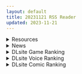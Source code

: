 ```yaml
---
layout: default
title: 20231121 RSS Reader
updated: 2023-11-21
---
```


<details class='content-parent'>
<summary>
Resources
</summary>
<details class='content-child'>
<summary>
<span class='rss-title'> [无修正][未知字幕组][センテスタジオ] SOAPのMOKOちゃん </span> <a class='rss-link' href='https://gmgard.com/gm124171' target='_blank'>&nbsp;</a>
<div class='rss-published'> 🕛 20231120 12:03:36</div>
</summary>
<img src="https://iili.io/JnkeoMb.gif" /><br /><p>喜欢色色的女主在按摩店侍奉各种男人</p>
</details>
<details class='content-child'>
<summary>
<span class='rss-title'> [Steam官中][RJ330023][TeamKRAMA]Seed of the Dead: Sweet Home V2.05R+魅力之歌 </span> <a class='rss-link' href='https://gmgard.com/gm124170' target='_blank'>&nbsp;</a>
<div class='rss-published'> 🕛 20231120 07:37:56</div>
</summary>
<img src="https://static.gmgard.us/Images/upload/12371201320018583.jpg" /><br /><p>
为了守护那个可爱的女孩子，把可恨的怪物杀掉！

在化为地狱的这个世界上，建立起和女主角们的爱之巢穴（Sweet Home）吧！　
图像、游戏份量、游戏系统，然后惯例的那个……全部都威力加强了！

可以同时享受暴力满载的僵尸FPS，和与女孩子们的温馨的恩爱调情生活的世界末日后僵尸FPS美少女游戏！

　

在一切都结束的世界开始的新生活。
接下来这世界会成为天堂，还是地狱，都看你决定……！ ？</p>
</details>
<details class='content-child'>
<summary>
<span class='rss-title'> [已结贴]开局一张图 求游戏名字 </span> <a class='rss-link' href='https://gmgard.com/gm124169' target='_blank'>&nbsp;</a>
<div class='rss-published'> 🕛 20231120 06:34:33</div>
</summary>
<img src="https://static.gmgard.us/Images/upload/21062201314337979.jpg" /><br /><p>🐶🐶🐶</p>
</details>

</details>
<details class='content-parent'>
<summary>
News
</summary>
<details class='content-child'>
<summary>
<span class='rss-title'> 紳士健身砲房《禁慾健身中心》Steam發售，用大雞肉棒子衝擊人外娘的核心G群 </span> <a class='rss-link' href='https://www.4gamers.com.tw/news/detail/61091/lewd-gym-now-on-sale-on-steam' target='_blank'>&nbsp;</a>
<div class='rss-published'> 🕛 20231120 21:00:18</div>
</summary>
<img src="https://img.4gamers.com.tw/news-image/d2c828ba-8079-41ed-8965-69e1f3c9796b.jpg"/>
我沒力了
</details>

</details>
<details class='content-parent'>
<summary>
DLsite Game Ranking
</summary>
<details class='content-child'>
<summary>
<span class='rss-title'> シードオブザデッド:コンプリートエディション [TeamKRAMA] </span> <a class='rss-link' href='https://www.dlsite.com/maniax/work/=/product_id/RJ01119297.html' target='_blank'>&nbsp;</a>
<div class='rss-published'> 🕛 20231121 13:10:29</div>
</summary>
<img src ="http://img.dlsite.jp/modpub/images2/work/doujin/RJ01120000/RJ01119297_img_main.jpg"/><br/>可愛いあの子を守るため暴力とセックスが支配するZワールドで暴れまくれ!様々な武器を手にし、襲い掛かってくる怪物をぶっ殺せ! 彼女たちが怪我をしたときは即エッチでヒーリング!股間のマグナムも火を噴くぜ!彼女たちのハートも最高潮(エクスタシー)! 終わった世界で始まる新たな生活。主人公やヒロインたちに待ち受ける未来とは…!?
</details>
<details class='content-child'>
<summary>
<span class='rss-title'> ロリカワ淫魔と契約してえっちなことする話【アニメ版】 [むむむむ] </span> <a class='rss-link' href='https://www.dlsite.com/maniax/work/=/product_id/RJ01114109.html' target='_blank'>&nbsp;</a>
<div class='rss-published'> 🕛 20231121 13:10:29</div>
</summary>
<img src ="http://img.dlsite.jp/modpub/images2/work/doujin/RJ01115000/RJ01114109_img_main.jpg"/><br/>女子高教師で真正のJK好きのあなた。もちろん教え子に手を出すことはできず、また激務も重なり、性欲とストレスをため込む日々を送っていた。ある日、サキュバスが召喚できる魔導書を手に入れて、開くとリルルが召喚される。サキュバスJKのリルルは、高校の卒業条件のために人間の精液が必要だが、まだ誰とも契約を結べずに困っているという。性欲を持て余したJK好き教師と、人間の精液を欲するサキュバスJKのいちゃらぶ授業が今、始まるーー。
</details>
<details class='content-child'>
<summary>
<span class='rss-title'> 冒険者の宿へようこそ!2 / patch.1 他愛略奪ぱっち [ぺぺろんちーの] </span> <a class='rss-link' href='https://www.dlsite.com/maniax/work/=/product_id/RJ01105759.html' target='_blank'>&nbsp;</a>
<div class='rss-published'> 🕛 20231121 13:10:29</div>
</summary>
<img src ="http://img.dlsite.jp/modpub/images2/work/doujin/RJ01106000/RJ01105759_img_main.jpg"/><br/>冒険者の宿へようこそ!2のアップグレードデータです
</details>
<details class='content-child'>
<summary>
<span class='rss-title'> 冒険者の宿へようこそ!2 [ぺぺろんちーの] </span> <a class='rss-link' href='https://www.dlsite.com/maniax/work/=/product_id/RJ01081301.html' target='_blank'>&nbsp;</a>
<div class='rss-published'> 🕛 20231121 13:10:29</div>
</summary>
<img src ="http://img.dlsite.jp/modpub/images2/work/doujin/RJ01082000/RJ01081301_img_main.jpg"/><br/>新たな冒険者の宿へお待ちしております。
</details>
<details class='content-child'>
<summary>
<span class='rss-title'> 魔王の秘宝2-女神を堕とせ! [モンスター研] </span> <a class='rss-link' href='https://www.dlsite.com/maniax/work/=/product_id/RJ01064029.html' target='_blank'>&nbsp;</a>
<div class='rss-published'> 🕛 20231121 13:10:29</div>
</summary>
<img src ="http://img.dlsite.jp/modpub/images2/work/doujin/RJ01065000/RJ01064029_img_main.jpg"/><br/>【魔王の秘宝2】はプレイヤーは魔王となり、ARPGタイプのゲームになります。魔王はかつての手下の裏切りにより、実力が地の底へと落ちてしまいました。そこで魔王は実力をつける為、モンスターたちを降伏させ、信者を惑わせ、女神を凌辱して、強くなる必要があるのです。一歩一歩、かつて君臨していた頂上へと戻る為に。
</details>

</details>
<details class='content-parent'>
<summary>
DLsite Voice Ranking
</summary>
<details class='content-child'>
<summary>
<span class='rss-title'> ロリカワ淫魔と契約してえっちなことする話【ASMR版】 [むむむむ] </span> <a class='rss-link' href='https://www.dlsite.com/maniax/work/=/product_id/RJ01114087.html' target='_blank'>&nbsp;</a>
<div class='rss-published'> 🕛 20231121 13:10:32</div>
</summary>
<img src ="http://img.dlsite.jp/modpub/images2/work/doujin/RJ01115000/RJ01114087_img_main.jpg"/><br/>女子高教師で真正のJK好きのあなた。もちろん教え子に手を出すことはできず、また激務も重なり、性欲とストレスをため込む日々を送っていた。ある日、サキュバスが召喚できる魔導書を手に入れて、開くとリルルが召喚される。サキュバスJKのリルルは、高校の卒業条件のために人間の精液が必要だが、まだ誰とも契約を結べずに困っているという。性欲を持て余したJK好き教師と、人間の精液を欲するサキュバスJKのいちゃらぶ授業が今、始まるーー。
</details>
<details class='content-child'>
<summary>
<span class='rss-title'> 【蛀牙警告】與犬系女友的二人世界【中文音聲】 [Bedtime Story 被談聲聆] </span> <a class='rss-link' href='https://www.dlsite.com/maniax/work/=/product_id/RJ01116384.html' target='_blank'>&nbsp;</a>
<div class='rss-published'> 🕛 20231121 13:10:32</div>
</summary>
<img src ="http://img.dlsite.jp/modpub/images2/work/doujin/RJ01117000/RJ01116384_img_main.jpg"/><br/>正在熱戀期的兩人每分開一秒鐘都覺得煎熬,於是行動派的女友瞞著爸媽,搬離學校女宿住進你家了!
</details>
<details class='content-child'>
<summary>
<span class='rss-title'> 双子ロリ爆乳の媚び媚びお兄ちゃん誘惑【ロリ爆乳の双子が大好きなお兄ちゃんをメロメロにして、気持ちいいお漏らしぴゅっぴゅをさせる話】 [常世常闇所々] </span> <a class='rss-link' href='https://www.dlsite.com/maniax/work/=/product_id/RJ01096800.html' target='_blank'>&nbsp;</a>
<div class='rss-published'> 🕛 20231121 13:10:32</div>
</summary>
<img src ="http://img.dlsite.jp/modpub/images2/work/doujin/RJ01097000/RJ01096800_img_main.jpg"/><br/>ロリ爆乳の双子が大好きな親戚のお兄ちゃんを誘惑して、メロメロにさせてしまう甘々なマゾ向けの話です。女の子達に結婚を迫られるお兄ちゃん…左右から柔らかくて大きいおっぱいを押し付けられたり、耳を小さなお口でしゃぶられたり、少しずつ双子の魅力にハマっていきます…お兄ちゃんは魅惑的なロリ姉妹に負けてしまうのでしょうか?CV みもりあいの様
</details>
<details class='content-child'>
<summary>
<span class='rss-title'> 【KU100】異世界娘のデリヘル嬢～当店人気トップ嬢たちのおちんぽご奉仕戦争 [ファウナス] </span> <a class='rss-link' href='https://www.dlsite.com/maniax/work/=/product_id/RJ01081666.html' target='_blank'>&nbsp;</a>
<div class='rss-published'> 🕛 20231121 13:10:32</div>
</summary>
<img src ="http://img.dlsite.jp/modpub/images2/work/doujin/RJ01082000/RJ01081666_img_main.jpg"/><br/>新たな刺激を求めるあなた。 以前アルブスに、アーテルとのおまんこ比べを提案されていたことを思い出し、二人を同時に呼び出す。 未経験の3Pプレイに、戸惑った様子を見せるアーテルとアルブス。しかしお気に入りのお客であるあなたを前に、たまらずご奉仕を始めるのだった。
</details>
<details class='content-child'>
<summary>
<span class='rss-title'> チンカス掃除までしてくれる世話焼きな妹JKとの生活 [スイカ熟成保証委員会] </span> <a class='rss-link' href='https://www.dlsite.com/maniax/work/=/product_id/RJ01086281.html' target='_blank'>&nbsp;</a>
<div class='rss-published'> 🕛 20231121 13:10:32</div>
</summary>
<img src ="http://img.dlsite.jp/modpub/images2/work/doujin/RJ01087000/RJ01086281_img_main.jpg"/><br/>ある日、リビングでうたた寝をしていたあなたは、下腹部の妙な快感で目を覚ます。 美奈穂があなたのペニスを咥え、舌と唇で丹念にチンカス掃除をしていた──
</details>

</details>
<details class='content-parent'>
<summary>
DLsite Comic Ranking
</summary>
<details class='content-child'>
<summary>
<span class='rss-title'> 家が湿気過ぎて生えてきた幻覚誘発するキノコを誤食して発情したあとのあれやこれ [捕食少女] </span> <a class='rss-link' href='https://www.dlsite.com/maniax/work/=/product_id/RJ01114389.html' target='_blank'>&nbsp;</a>
<div class='rss-published'> 🕛 20231121 13:10:34</div>
</summary>
<img src ="http://img.dlsite.jp/modpub/images2/work/doujin/RJ01115000/RJ01114389_img_main.jpg"/><br/>これはごく普通すぎて普通でしかない一人の女子大学生の日常ストーリーです。 家の中が湿気てキノコが生えることになり、好奇心からそのキノコを誤って摂取した結果、幻覚を体験します。本文は52ページ。特典のおまけ2枚付きです。
</details>
<details class='content-child'>
<summary>
<span class='rss-title'> 悪い子には制裁を2 [ミスターほっけ] </span> <a class='rss-link' href='https://www.dlsite.com/maniax/work/=/product_id/RJ01115194.html' target='_blank'>&nbsp;</a>
<div class='rss-published'> 🕛 20231121 13:10:34</div>
</summary>
<img src ="http://img.dlsite.jp/modpub/images2/work/doujin/RJ01116000/RJ01115194_img_main.jpg"/><br/>娘をイジメる生意気なクラスメイトをマゾ奴隷に堕とす『悪い子には制裁を』の続編!
</details>
<details class='content-child'>
<summary>
<span class='rss-title'> 少年アンリの体調不良・介護生活 男の娘のおふろもトイレも浣腸もオナニーも朝勃ちもぜ～んぶサポート [まゆちゃん帝国] </span> <a class='rss-link' href='https://www.dlsite.com/maniax/work/=/product_id/RJ01121623.html' target='_blank'>&nbsp;</a>
<div class='rss-published'> 🕛 20231121 13:10:34</div>
</summary>
<img src ="http://img.dlsite.jp/modpub/images2/work/doujin/RJ01122000/RJ01121623_img_main.jpg"/><br/>体調不良の少年が好意を寄せている女の子に看病されちゃうCG集。おんぶやおふろ洗われはもちろん、直腸温測定、座薬、浣腸、カンチョー、シモのお世話からはじまり、溜まった精液の処理、逆レイプセックスまでバッチリお世話してくれます。夢の介護生活へようこそ。だけと安心して甘えすぎちゃうと……?
</details>
<details class='content-child'>
<summary>
<span class='rss-title'> 婦警とくすぐり誘拐犯 [Nisusu] </span> <a class='rss-link' href='https://www.dlsite.com/maniax/work/=/product_id/RJ01117320.html' target='_blank'>&nbsp;</a>
<div class='rss-published'> 🕛 20231121 13:10:34</div>
</summary>
<img src ="http://img.dlsite.jp/modpub/images2/work/doujin/RJ01118000/RJ01117320_img_main.jpg"/><br/>誘拐犯の罠にかかった婦警、彼女を待っているのは終わらないくすぐり地獄だけだ
</details>
<details class='content-child'>
<summary>
<span class='rss-title'> Secret woman agent vs pig - chapter two [Snow3D] </span> <a class='rss-link' href='https://www.dlsite.com/maniax/work/=/product_id/RJ01120479.html' target='_blank'>&nbsp;</a>
<div class='rss-published'> 🕛 20231121 13:10:34</div>
</summary>
<img src ="http://img.dlsite.jp/modpub/images2/work/doujin/RJ01121000/RJ01120479_img_main.jpg"/><br/>物語は、女性エージェントがT-ウイルスに関する情報を調査するために村にやってくるところから始まる。
</details>

</details>
